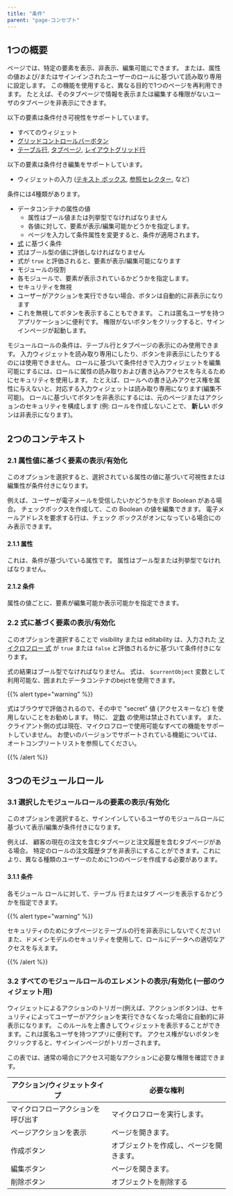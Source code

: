 ```yaml
---
title: "条件"
parent: "page-コンセプト"
---
```


## 1つの概要

ページでは、特定の要素を表示、非表示、編集可能にできます。 または、属性の値および/またはサインインされたユーザーのロールに基づいて読み取り専用に設定します。 この機能を使用すると、異なる目的で1つのページを再利用できます。 たとえば、そのタブページで情報を表示または編集する権限がないユーザのタブページを非表示にできます。

以下の要素は条件付き可視性をサポートしています。

* すべてのウィジェット
* [グリッドコントロールバーボタン](control-bar)
* [テーブル行](table-row), [タブページ](tab-page), [レイアウトグリッド行](layout-grid)

以下の要素は条件付き編集をサポートしています。

* ウィジェットの入力 ([テキスト ボックス](text-box), [参照セレクター](reference-selector), など)

条件には4種類があります。

* データコンテナの属性の値
  * 属性はブール値または列挙型でなければなりません
  * 各値に対して、要素が表示/編集可能かどうかを指定します。
  * ページを入力して条件属性を変更すると、条件が適用されます。
* [式](expressions) に基づく条件
 * 式はブール型の値に評価しなければなりません
  * 式が `true` と評価されると、要素が表示/編集可能になります
* モジュールの役割
 * 各モジュールで、要素が表示されているかどうかを指定します。
* セキュリティを無視
 * ユーザーがアクションを実行できない場合、ボタンは自動的に非表示になります
 * これを無視してボタンを表示することもできます。 これは匿名ユーザを持つアプリケーションに便利です。 権限がないボタンをクリックすると、サインインページが起動します。

モジュールロールの条件は、テーブル行とタブページの表示にのみ使用できます。 入力ウィジェットを読み取り専用にしたり、ボタンを非表示にしたりするのには使用できません。 ロールに基づいて条件付きで入力ウィジェットを編集可能にするには、ロールに属性の読み取りおよび書き込みアクセスを与えるためにセキュリティを使用します。 たとえば、ロールへの書き込みアクセス権を属性に与えないと、対応する入力ウィジェットは読み取り専用になります(編集不可能)。 ロールに基づいてボタンを非表示にするには、元のページまたはアクションのセキュリティを構成します (例: ロールを作成しないことで、 **新しい** ボタンは非表示になります)。

## 2つのコンテキスト

### 2.1 属性値に基づく要素の表示/有効化

このオプションを選択すると、選択されている属性の値に基づいて可視性または編集性が条件付きになります。

例えば、ユーザーが電子メールを受信したいかどうかを示す Boolean がある場合。 チェックボックスを作成して、この Boolean の値を編集できます。 電子メールアドレスを要求する行は、チェック ボックスがオンになっている場合にのみ表示できます。

#### 2.1.1 属性

これは、条件が基づいている属性です。 属性はブール型または列挙型でなければなりません。

#### 2.1.2 条件

属性の値ごとに、要素が編集可能か表示可能かを指定できます。

### 2.2 式に基づく要素の表示/有効化

このオプションを選択することで visibility または editability は、入力された [マイクロフロー 式](expressions) が `true` または `false` と評価されるかに基づいて条件付きになります。

式の結果はブール型でなければなりません。 式は、 `$currentObject` 変数として利用可能な、囲まれたデータコンテナのbejctを使用できます。

{{% alert type="warning" %}}

式はブラウザで評価されるので、その中で "secret" 値 (アクセスキーなど) を使用しないことをお勧めします。 特に、 [定数](constants) の使用は禁止されています。 また、クライアント側の式は現在、マイクロフローで使用可能なすべての機能をサポートしていません。 お使いのバージョンでサポートされている機能については、オートコンプリートリストを参照してください。

{{% /alert %}}

## 3つのモジュールロール

### 3.1 選択したモジュールロールの要素の表示/有効化

このオプションを選択すると、サインインしているユーザのモジュールロールに基づいて表示/編集が条件付きになります。

例えば、 顧客の現在の注文を含むタブページと注文履歴を含むタブページがある場合。 特定のロールの注文履歴タブを非表示にすることができます。これにより、異なる種類のユーザーのために1つのページを作成する必要があります。

#### 3.1.1 条件

各モジュール ロールに対して、テーブル 行またはタブ ページを表示するかどうかを指定できます。

{{% alert type="warning" %}}

セキュリティのためにタブページとテーブルの行を非表示にしないでください! また、ドメインモデルのセキュリティを使用して、ロールにデータへの適切なアクセスを与えます。

{{% /alert %}}

### 3.2 すべてのモジュールロールのエレメントの表示/有効化 (一部のウィジェット用)

ウィジェットによるアクションのトリガー(例えば、アクションボタン)は、セキュリティによってユーザーがアクションを実行できなくなった場合に自動的に非表示になります。 このルールを上書きしてウィジェットを表示することができます。これは匿名ユーザを持つアプリに便利です。 アクセス権がないボタンをクリックすると、サインインページがトリガーされます。

この表では、通常の場合にアクセス可能なアクションに必要な権限を確認できます。

| アクション/ウィジェットタイプ   | 必要な権利                |
| ----------------- | -------------------- |
| マイクロフローアクションを呼び出す | マイクロフローを実行します。       |
| ページアクションを表示       | ページを開きます。            |
| 作成ボタン             | オブジェクトを作成し、ページを開きます。 |
| 編集ボタン             | ページを開きます。            |
| 削除ボタン             | オブジェクトを削除する          |

